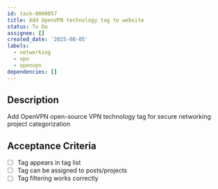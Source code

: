 ```yaml
---
id: task-0000857
title: Add OpenVPN technology tag to website
status: To Do
assignee: []
created_date: '2025-08-05'
labels:
  - networking
  - vpn
  - openvpn
dependencies: []
---
```


## Description

Add OpenVPN open-source VPN technology tag for secure networking project categorization

## Acceptance Criteria

- [ ] Tag appears in tag list
- [ ] Tag can be assigned to posts/projects
- [ ] Tag filtering works correctly

